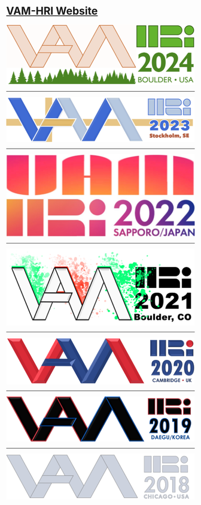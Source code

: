 # [VAM-HRI Website](https://vam-hri.github.io/)

![](assets/images/logo_2024.png)

----

![](previous/2023/assets/images/VAM-HRI-2023-Logo.png)

----

![](previous/2022/assets/images/VAM-HRI-2022-Logo.png)

----

![](previous/2021/assets/images/logo2021-flushed.png)

----

![](previous/2020/assets/images/vamhri2020-logo-flushed.png)

----

![](previous/2019/files/images/logo-hover.png)

----

![](previous/2018/files/images/logo_bw.png)
